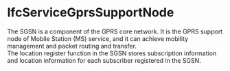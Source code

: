 IfcServiceGprsSupportNode
=========================
The SGSN is a component of the GPRS core network. It is the GPRS support node
of Mobile Station (MS) service, and it can achieve mobility management and
packet routing and transfer.  
The location register function in the SGSN stores subscription information and
location information for each subscriber registered in the SGSN.


